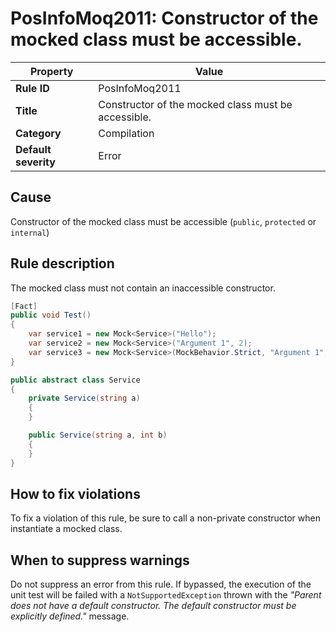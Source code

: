 # PosInfoMoq2011: Constructor of the mocked class must be accessible.

| Property                            | Value																    |
|-------------------------------------|-------------------------------------------------------------------------|
| **Rule ID**                         | PosInfoMoq2011														    |
| **Title**                           | Constructor of the mocked class must be accessible.  |
| **Category**                        | Compilation															    |
| **Default severity**				  | Error																    |

## Cause

Constructor of the mocked class must be accessible (`public`, `protected` or `internal`)

## Rule description

The mocked class must not contain an inaccessible constructor.

```csharp
[Fact]
public void Test()
{
    var service1 = new Mock<Service>("Hello");                              // The constructor invoked is private.
    var service2 = new Mock<Service>("Argument 1", 2);                      // OK
    var service3 = new Mock<Service>(MockBehavior.Strict, "Argument 1", 2); // OK
}

public abstract class Service
{
    private Service(string a)
    {
    }

    public Service(string a, int b)
    {
    }
}
```

## How to fix violations

To fix a violation of this rule, be sure to call a non-private constructor when instantiate a mocked class.

## When to suppress warnings

Do not suppress an error from this rule. If bypassed, the execution of the unit test will be failed with a `NotSupportedException`
thrown with the *"Parent does not have a default constructor. The default constructor must be explicitly defined."* message.
